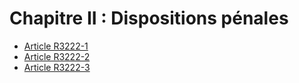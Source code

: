 # Chapitre II : Dispositions pénales

* [Article R3222-1](./LEGIARTI000018533898.md)
* [Article R3222-2](./LEGIARTI000018533896.md)
* [Article R3222-3](./LEGIARTI000018533894.md)
